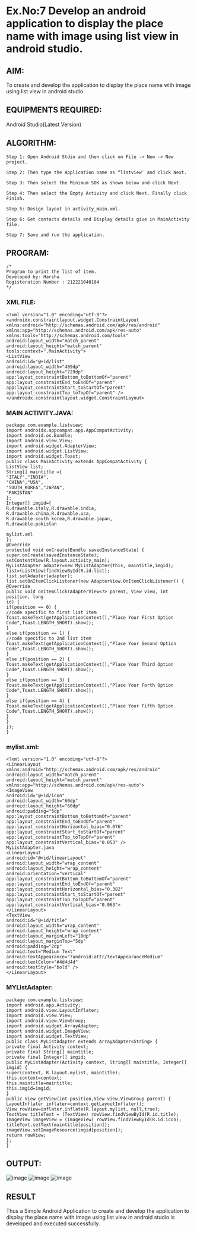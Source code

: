 
# Ex.No:7 Develop an android application to display the place name with image using list view in android studio.


## AIM:

To create and develop the application to display the place name with image using list view in android studio

## EQUIPMENTS REQUIRED:

Android Studio(Latest Version)

## ALGORITHM:
```
Step 1: Open Android Stdio and then click on File -> New -> New project.

Step 2: Then type the Application name as “listview″ and click Next. 

Step 3: Then select the Minimum SDK as shown below and click Next.

Step 4: Then select the Empty Activity and click Next. Finally click Finish.

Step 5: Design layout in activity_main.xml.

Step 6: Get contacts details and Display details give in MainActivity file.

Step 7: Save and run the application.
```
## PROGRAM:
```
/*
Program to print the list of item.
Developed by: Harsha
Registeration Number : 212221040184
*/
```
### XML FILE:
```
<?xml version="1.0" encoding="utf-8"?>
<androidx.constraintlayout.widget.ConstraintLayout
xmlns:android="http://schemas.android.com/apk/res/android"
xmlns:app="http://schemas.android.com/apk/res-auto"
xmlns:tools="http://schemas.android.com/tools"
android:layout_width="match_parent"
android:layout_height="match_parent"
tools:context=".MainActivity">
<ListView
android:id="@+id/list"
android:layout_width="409dp"
android:layout_height="729dp"
app:layout_constraintBottom_toBottomOf="parent"
app:layout_constraintEnd_toEndOf="parent"
app:layout_constraintStart_toStartOf="parent"
app:layout_constraintTop_toTopOf="parent" />
</androidx.constraintlayout.widget.ConstraintLayout>
```
### MAIN ACTIVITY.JAVA:
```
package com.example.listview;
import androidx.appcompat.app.AppCompatActivity;
import android.os.Bundle;
import android.view.View;
import android.widget.AdapterView;
import android.widget.ListView;
import android.widget.Toast;
public class MainActivity extends AppCompatActivity {
ListView list;
String[] maintitle ={
"ITALY","INDIA",
"CHINA","USA",
"SOUTH_KOREA","JAPAN",
"PAKISTAN"
};
Integer[] imgid={
R.drawable.italy,R.drawable.india,
R.drawable.china,R.drawable.usa,
R.drawable.south_korea,R.drawable.japan,
R.drawable.pakistan

mylist.xml
};
@Override
protected void onCreate(Bundle savedInstanceState) {
super.onCreate(savedInstanceState);
setContentView(R.layout.activity_main);
MyListAdapter adapter=new MyListAdapter(this, maintitle,imgid);
list=(ListView)findViewById(R.id.list);
list.setAdapter(adapter);
list.setOnItemClickListener(new AdapterView.OnItemClickListener() {
@Override
public void onItemClick(AdapterView<?> parent, View view, int position, long
id) {
if(position == 0) {
//code specific to first list item
Toast.makeText(getApplicationContext(),"Place Your First Option
Code",Toast.LENGTH_SHORT).show();
}
else if(position == 1) {
//code specific to 2nd list item
Toast.makeText(getApplicationContext(),"Place Your Second Option
Code",Toast.LENGTH_SHORT).show();
}
else if(position == 2) {
Toast.makeText(getApplicationContext(),"Place Your Third Option
Code",Toast.LENGTH_SHORT).show();
}
else if(position == 3) {
Toast.makeText(getApplicationContext(),"Place Your Forth Option
Code",Toast.LENGTH_SHORT).show();
}
else if(position == 4) {
Toast.makeText(getApplicationContext(),"Place Your Fifth Option
Code",Toast.LENGTH_SHORT).show();
}
}
});
}
```
### mylist.xml:
```
<?xml version="1.0" encoding="utf-8"?>
<LinearLayout xmlns:android="http://schemas.android.com/apk/res/android"
android:layout_width="match_parent"
android:layout_height="match_parent"
xmlns:app="http://schemas.android.com/apk/res-auto">
<ImageView
android:id="@+id/icon"
android:layout_width="60dp"
android:layout_height="60dp"
android:padding="5dp"
app:layout_constraintBottom_toBottomOf="parent"
app:layout_constraintEnd_toEndOf="parent"
app:layout_constraintHorizontal_bias="0.076"
app:layout_constraintStart_toStartOf="parent"
app:layout_constraintTop_toTopOf="parent"
app:layout_constraintVertical_bias="0.053" />
MyListAdapter.java
<LinearLayout
android:id="@+id/linearLayout"
android:layout_width="wrap_content"
android:layout_height="wrap_content"
android:orientation="vertical"
app:layout_constraintBottom_toBottomOf="parent"
app:layout_constraintEnd_toEndOf="parent"
app:layout_constraintHorizontal_bias="0.382"
app:layout_constraintStart_toStartOf="parent"
app:layout_constraintTop_toTopOf="parent"
app:layout_constraintVertical_bias="0.063">
</LinearLayout>
<TextView
android:id="@+id/title"
android:layout_width="wrap_content"
android:layout_height="wrap_content"
android:layout_marginLeft="10dp"
android:layout_marginTop="5dp"
android:padding="2dp"
android:text="Medium Text"
android:textAppearance="?android:attr/textAppearanceMedium"
android:textColor="#4d4d4d"
android:textStyle="bold" />
</LinearLayout>
```
### MYListAdapter:
```
package com.example.listview;
import android.app.Activity;
import android.view.LayoutInflater;
import android.view.View;
import android.view.ViewGroup;
import android.widget.ArrayAdapter;
import android.widget.ImageView;
import android.widget.TextView;
public class MyListAdapter extends ArrayAdapter<String> {
private final Activity context;
private final String[] maintitle;
private final Integer[] imgid;
public MyListAdapter(Activity context, String[] maintitle, Integer[] imgid) {
super(context, R.layout.mylist, maintitle);
this.context=context;
this.maintitle=maintitle;
this.imgid=imgid;
}
public View getView(int position,View view,ViewGroup parent) {
LayoutInflater inflater=context.getLayoutInflater();
View rowView=inflater.inflate(R.layout.mylist, null,true);
TextView titleText = (TextView) rowView.findViewById(R.id.title);
ImageView imageView = (ImageView) rowView.findViewById(R.id.icon);
titleText.setText(maintitle[position]);
imageView.setImageResource(imgid[position]);
return rowView;
};
}
```
## OUTPUT:
![image](https://github.com/IcicleSpear/Exp7/assets/123985960/31634d9e-8963-44be-bd87-bce7f8408f52)
![image](https://github.com/IcicleSpear/Exp7/assets/123985960/d44e27c2-09f0-4c26-a7e3-b801a7fa2af8)
![image](https://github.com/IcicleSpear/Exp7/assets/123985960/7b7d6257-5dad-4754-a81b-cd07f974a398)







## RESULT
Thus a Simple Android Application to create and develop the application to display the place name with image using list view in android studio is developed and executed successfully.
